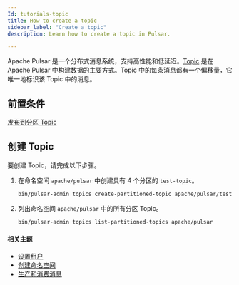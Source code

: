 ```yaml
---
Id: tutorials-topic
title: How to create a topic
sidebar_label: "Create a topic"
description: Learn how to create a topic in Pulsar.

---
```



Apache Pulsar 是一个分布式消息系统，支持高性能和低延迟。[Topic](concepts-messaging.md#topics) 是在 Apache Pulsar 中构建数据的主要方式。Topic 中的每条消息都有一个偏移量，它唯一地标识该 Topic 中的消息。

## 前置条件
[发布到分区 Topic](admin-api-topics.md#publish-to-partitioned-topics)

## 创建 Topic

要创建 Topic，请完成以下步骤。

1. 在命名空间 `apache/pulsar` 中创建具有 4 个分区的 `test-topic`。

   ```bash
   bin/pulsar-admin topics create-partitioned-topic apache/pulsar/test-topic -p 4
   ```

2. 列出命名空间 `apache/pulsar` 中的所有分区 Topic。

   ```bash
   bin/pulsar-admin topics list-partitioned-topics apache/pulsar
   ```

#### 相关主题

- [设置租户](tutorials-tenant.md)
- [创建命名空间](tutorials-namespace.md)
- [生产和消费消息](tutorials-produce-consume.md)

